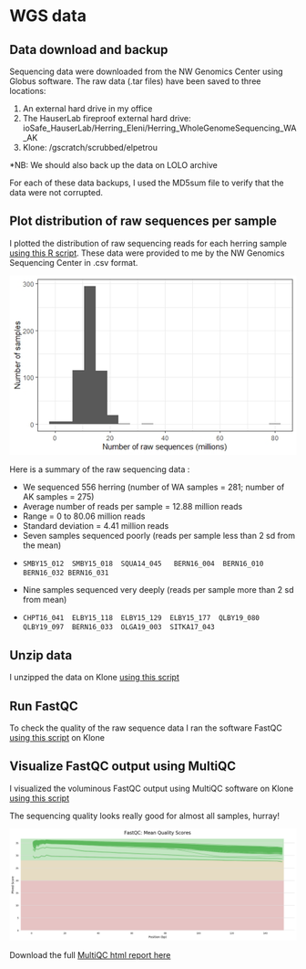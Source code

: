 
# WGS data

## Data download and backup

Sequencing data were downloaded from the NW Genomics Center using Globus software. The raw data (.tar files) have been saved to three locations:
  1. An external hard drive in my office
  2. The HauserLab fireproof external hard drive: ioSafe_HauserLab/Herring_Eleni/Herring_WholeGenomeSequencing_WA_AK
  3. Klone: /gscratch/scrubbed/elpetrou

*NB: We should also back up the data on LOLO archive

For each of these data backups, I used the MD5sum file to verify that the data were not corrupted. 

## Plot distribution of raw sequences per sample

I plotted the distribution of raw sequencing reads for each herring sample [using this R script](https://github.com/EleniLPetrou/herring_whole_genome_sequencing/blob/main/Scripts/plot_distro_raw_seqs.R).
These data were provided to me by the NW Genomics Sequencing Center in .csv format. 

![raw seq distro](https://github.com/EleniLPetrou/herring_whole_genome_sequencing/blob/11a515129c73adc8c18a78f0db3a0f224e851bee/Markdown/raw_seq_distro.jpeg) 

Here is a summary of the raw sequencing data :
  - We sequenced 556 herring (number of WA samples = 281; number of AK samples = 275)
  - Average number of reads per sample = 12.88 million reads
  - Range = 0 to 80.06 million reads
  - Standard deviation = 4.41 million reads
  - Seven samples sequenced poorly (reads per sample less than 2 sd from the mean)
  -     SMBY15_012  SMBY15_018  SQUA14_045   BERN16_004  BERN16_010  BERN16_032 BERN16_031
  - Nine samples sequenced very deeply (reads per sample more than 2 sd from mean)
  -     CHPT16_041  ELBY15_118  ELBY15_129  ELBY15_177  QLBY19_080  QLBY19_097  BERN16_033  OLGA19_003  SITKA17_043

## Unzip data

I unzipped the data on Klone [using this script](https://github.com/EleniLPetrou/herring_whole_genome_sequencing/blob/main/Scripts/gunzip.sh)

## Run FastQC

To check the quality of the raw sequence data I ran the software FastQC [using this script](https://github.com/EleniLPetrou/herring_whole_genome_sequencing/blob/main/Scripts/fastqc.sh) on Klone

## Visualize FastQC output using MultiQC

I visualized the voluminous FastQC output using MultiQC software on Klone [using this script](https://github.com/EleniLPetrou/herring_whole_genome_sequencing/blob/main/Scripts/multiqc.sh)

The sequencing quality looks really good for almost all samples, hurray!

![phred_plot](https://github.com/EleniLPetrou/herring_whole_genome_sequencing/blob/main/Markdown/plots/plot_fastqc_mean_qual_scores_raw.png)

Download the full [MultiQC html report here](https://github.com/EleniLPetrou/herring_whole_genome_sequencing/blob/main/Markdown/multiqc_report.html)

